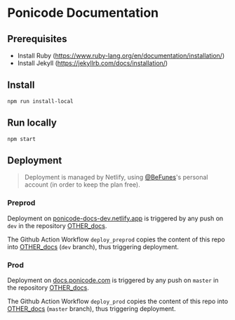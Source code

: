 # Ponicode Documentation


## Prerequisites 

- Install Ruby (https://www.ruby-lang.org/en/documentation/installation/)
- Install Jekyll (https://jekyllrb.com/docs/installation/)

## Install

```
npm run install-local
```

## Run locally 

```
npm start
```

## Deployment


> Deployment is managed by Netlify, using [@BeFunes](mailto:benedetta@circleci.com)'s personal account (in order to keep the plan free).
### Preprod

Deployment on [ponicode-docs-dev.netlify.app](https://ponicode-docs-dev.netlify.app/) is triggered by any push on `dev` in the repository [OTHER_docs](https://github.com/ponicode/OTHER_docs).

The Github Action Workflow `deploy_preprod` copies the content of this repo into [OTHER_docs](https://github.com/ponicode/OTHER_docs) (`dev` branch), thus triggering deployment.
### Prod

Deployment on [docs.ponicode.com](https://docs.ponicode.com) is triggered by any push on `master` in the repository [OTHER_docs](https://github.com/ponicode/OTHER_docs).

The Github Action Workflow `deploy_prod` copies the content of this repo into [OTHER_docs](https://github.com/ponicode/OTHER_docs) (`master` branch), thus triggering deployment.
